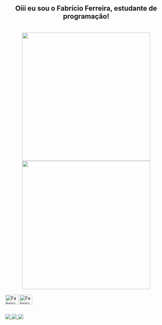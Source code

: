 ## <p align="center">Oiii eu sou o Fabrício Ferreira, estudante de programação!</p>

<br>
<div align="center">
<img width="400em" src="https://github-readme-stats.vercel.app/api?username=fabricioferreira859&show_icons=true&theme=dark"/>
<img width="400em" src="https://github-readme-stats.vercel.app/api/top-langs/?username=&layout=compact&theme=dark"/>
</div>

<div style="display: inline_block">
  <br>
  <img align="center" alt="Fabricio.Java" height="30" width="40" src="https://cdn.jsdelivr.net/gh/devicons/devicon/icons/java/java-original.svg"/>
  <img align="center" alt="Fabricio.Java" height="30" width="40" src="https://cdn.jsdelivr.net/gh/devicons/devicon/icons/html5/html5-original.svg"/>
</div>  

## 
<div>
  <a href="https://instagram.com/fabricio_nft"> 
    <img src="https://img.shields.io/badge/Instagram-E4405F?style=for-the-badge&logo=instagram&logoColor=white">
  </a>
  <a href="fabriciodozerofz859@gmail.com"> 
    <img src="https://img.shields.io/badge/Gmail-D14836?style=for-the-badge&logo=gmail&logoColor=white">
  </a>
  <a href="https://www.linkedin.com/in/fabricio-ferreira-tavares"> 
    <img src="https://img.shields.io/badge/LinkedIn-0077B5?style=for-the-badge&logo=linkedin&logoColor=white">
  </a>
</div
